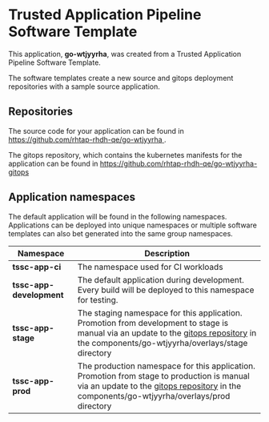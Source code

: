 # Trusted Application Pipeline Software Template

This application, **go-wtjyyrha**, was created from a Trusted Application Pipeline Software Template.

The software templates create a new source and gitops deployment repositories with a sample source application. 

## Repositories

The source code for your application can be found in [https://github.com/rhtap-rhdh-qe/go-wtjyyrha ](https://github.com/rhtap-rhdh-qe/go-wtjyyrha ).
 
The gitops repository, which contains the kubernetes manifests for the application can be found in 
[https://github.com/rhtap-rhdh-qe/go-wtjyyrha-gitops ](https://github.com/rhtap-rhdh-qe/go-wtjyyrha-gitops ) 

## Application namespaces 

The default application will be found in the following namespaces. Applications can be deployed into unique namespaces or multiple software templates can also bet generated into the same group namespaces.  

|  Namespace   |  Description   |  
| -------- | -------- |
| **tssc-app-ci** | The namespace used for CI workloads |
| **tssc-app-development** | The default application during development. Every build will be deployed to this namespace for testing. |
| **tssc-app-stage** | The staging namespace for this application. Promotion from development to stage is manual via an update to the [gitops repository](https://github.com/rhtap-rhdh-qe/go-wtjyyrha-gitops ) in the components/go-wtjyyrha/overlays/stage directory |
| **tssc-app-prod** | The production namespace for this application. Promotion from stage to production is manual via an update to the [gitops repository](https://github.com/rhtap-rhdh-qe/go-wtjyyrha-gitops ) in the components/go-wtjyyrha/overlays/prod directory |